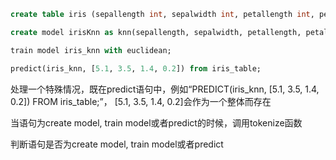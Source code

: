 ```sql
create table iris (sepallength int, sepalwidth int, petallength int, petalwidth int, species int);
```





```sql
create model irisKnn as knn(sepallength, sepalwidth, petallength, petalwidth, species, 3, euclidean) from iris;
```



```sql
train model iris_knn with euclidean;
```



```sql
predict(iris_knn, [5.1, 3.5, 1.4, 0.2]) from iris_table;
```



处理一个特殊情况，既在predict语句中，例如“PREDICT(iris_knn, [5.1, 3.5, 1.4, 0.2]) FROM iris_table;”， [5.1, 3.5, 1.4, 0.2]会作为一个整体而存在

当语句为create model, train model或者predict的时候，调用tokenize函数

判断语句是否为create model, train model或者predict


